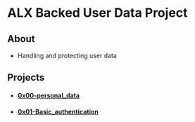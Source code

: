# ALX Backed User Data Project

## About
- Handling and protecting user data

## Projects
- #### [0x00-personal_data](0x00-personal_data)
- #### [0x01-Basic_authentication](0x01-Basic_authentication)
